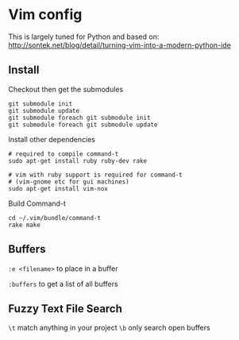 # Vim config

This is largely tuned for Python and based on:
http://sontek.net/blog/detail/turning-vim-into-a-modern-python-ide

## Install

Checkout then get the submodules

    git submodule init
    git submodule update
    git submodule foreach git submodule init
    git submodule foreach git submodule update
   
Install other dependencies

    # required to compile command-t
    sudo apt-get install ruby ruby-dev rake

    # vim with ruby support is required for command-t
    # (vim-gnome etc for gui machines)
    sudo apt-get install vim-nox

Build Command-t

    cd ~/.vim/bundle/command-t
    rake make

## Buffers

`:e <filename>` to place in a buffer
 
`:buffers` to get a list of all buffers

## Fuzzy Text File Search

`\t` match anything in your project
`\b` only search open buffers
